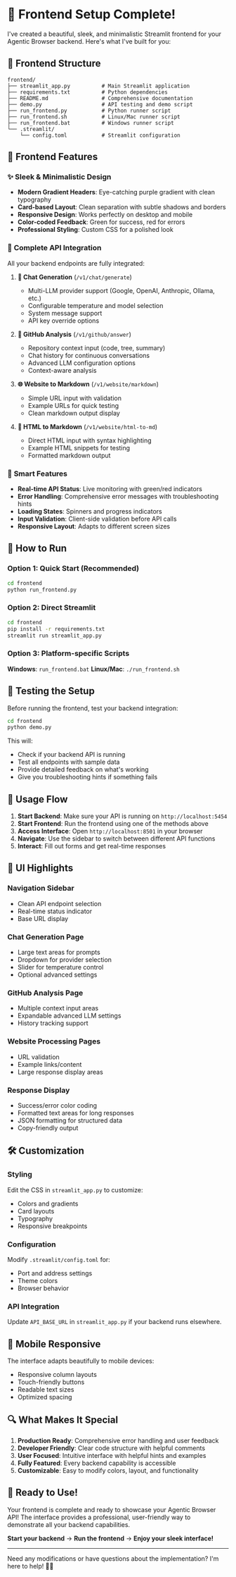 # 🚀 Frontend Setup Complete!

I've created a beautiful, sleek, and minimalistic Streamlit frontend for your Agentic Browser backend. Here's what I've built for you:

## 📁 Frontend Structure

```
frontend/
├── streamlit_app.py          # Main Streamlit application
├── requirements.txt          # Python dependencies
├── README.md                 # Comprehensive documentation
├── demo.py                   # API testing and demo script
├── run_frontend.py           # Python runner script
├── run_frontend.sh           # Linux/Mac runner script
├── run_frontend.bat          # Windows runner script
└── .streamlit/
    └── config.toml           # Streamlit configuration
```

## 🎨 Frontend Features

### ✨ **Sleek & Minimalistic Design**
- **Modern Gradient Headers**: Eye-catching purple gradient with clean typography
- **Card-based Layout**: Clean separation with subtle shadows and borders
- **Responsive Design**: Works perfectly on desktop and mobile
- **Color-coded Feedback**: Green for success, red for errors
- **Professional Styling**: Custom CSS for a polished look

### 🔧 **Complete API Integration**
All your backend endpoints are fully integrated:

1. **💬 Chat Generation** (`/v1/chat/generate`)
   - Multi-LLM provider support (Google, OpenAI, Anthropic, Ollama, etc.)
   - Configurable temperature and model selection
   - System message support
   - API key override options

2. **🐙 GitHub Analysis** (`/v1/github/answer`)
   - Repository context input (code, tree, summary)
   - Chat history for continuous conversations
   - Advanced LLM configuration options
   - Context-aware analysis

3. **🌐 Website to Markdown** (`/v1/website/markdown`)
   - Simple URL input with validation
   - Example URLs for quick testing
   - Clean markdown output display

4. **🔄 HTML to Markdown** (`/v1/website/html-to-md`)
   - Direct HTML input with syntax highlighting
   - Example HTML snippets for testing
   - Formatted markdown output

### 🚦 **Smart Features**
- **Real-time API Status**: Live monitoring with green/red indicators
- **Error Handling**: Comprehensive error messages with troubleshooting hints
- **Loading States**: Spinners and progress indicators
- **Input Validation**: Client-side validation before API calls
- **Responsive Layout**: Adapts to different screen sizes

## 🚀 How to Run

### Option 1: Quick Start (Recommended)
```bash
cd frontend
python run_frontend.py
```

### Option 2: Direct Streamlit
```bash
cd frontend
pip install -r requirements.txt
streamlit run streamlit_app.py
```

### Option 3: Platform-specific Scripts
**Windows**: `run_frontend.bat`
**Linux/Mac**: `./run_frontend.sh`

## 🧪 Testing the Setup

Before running the frontend, test your backend integration:

```bash
cd frontend
python demo.py
```

This will:
- Check if your backend API is running
- Test all endpoints with sample data
- Provide detailed feedback on what's working
- Give you troubleshooting hints if something fails

## 🎯 Usage Flow

1. **Start Backend**: Make sure your API is running on `http://localhost:5454`
2. **Start Frontend**: Run the frontend using one of the methods above
3. **Access Interface**: Open `http://localhost:8501` in your browser
4. **Navigate**: Use the sidebar to switch between different API functions
5. **Interact**: Fill out forms and get real-time responses

## 🎨 UI Highlights

### Navigation Sidebar
- Clean API endpoint selection
- Real-time status indicator
- Base URL display

### Chat Generation Page
- Large text areas for prompts
- Dropdown for provider selection
- Slider for temperature control
- Optional advanced settings

### GitHub Analysis Page
- Multiple context input areas
- Expandable advanced LLM settings
- History tracking support

### Website Processing Pages
- URL validation
- Example links/content
- Large response display areas

### Response Display
- Success/error color coding
- Formatted text areas for long responses
- JSON formatting for structured data
- Copy-friendly output

## 🛠️ Customization

### Styling
Edit the CSS in `streamlit_app.py` to customize:
- Colors and gradients
- Card layouts
- Typography
- Responsive breakpoints

### Configuration
Modify `.streamlit/config.toml` for:
- Port and address settings
- Theme colors
- Browser behavior

### API Integration
Update `API_BASE_URL` in `streamlit_app.py` if your backend runs elsewhere.

## 📱 Mobile Responsive

The interface adapts beautifully to mobile devices:
- Responsive column layouts
- Touch-friendly buttons
- Readable text sizes
- Optimized spacing

## 🔍 What Makes It Special

1. **Production Ready**: Comprehensive error handling and user feedback
2. **Developer Friendly**: Clear code structure with helpful comments
3. **User Focused**: Intuitive interface with helpful hints and examples
4. **Fully Featured**: Every backend capability is accessible
5. **Customizable**: Easy to modify colors, layout, and functionality

## 🎉 Ready to Use!

Your frontend is complete and ready to showcase your Agentic Browser API! The interface provides a professional, user-friendly way to demonstrate all your backend capabilities.

**Start your backend** → **Run the frontend** → **Enjoy your sleek interface!**

---

Need any modifications or have questions about the implementation? I'm here to help! 🤖✨